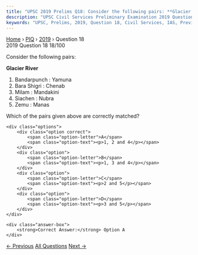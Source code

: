 ```yaml
---
title: "UPSC 2019 Prelims Q18: Consider the following pairs: **Glacier River**   1. Bandarp..."
description: "UPSC Civil Services Preliminary Examination 2019 Question 18 with options and answer"
keywords: "UPSC, Prelims, 2019, Question 18, Civil Services, IAS, Previous Year Questions"
---
```


<nav class="breadcrumb">
    <a href="../../">Home</a>
    <span>›</span>
    <a href="../">PIQ</a>
    <span>›</span>
    <a href="./">2019</a>
    <span>›</span>
    <span>Question 18</span>
</nav>

<div class="question-header">
    <div class="question-meta">
        <span class="year-badge">2019</span>
        <span class="question-number">Question 18</span>
        <span class="progress">18/100</span>
    </div>
    <div class="progress-bar">
        <div class="progress-fill" style="width: 18.0%"></div>
    </div>
</div>

<div class="question-content">
    <div class="question-text">
        <p>Consider the following pairs:</p>
<p><strong>Glacier River</strong></p>
<ol>
<li>Bandarpunch : Yamuna</li>
<li>Bara Shigri : Chenab</li>
<li>Milam : Mandakini</li>
<li>Siachen : Nubra</li>
<li>Zemu : Manas</li>
</ol>
<p>Which of the pairs given above are correctly matched?</p>
    </div>
    
    <div class="options">
        <div class="option correct">
            <span class="option-letter">A</span>
            <span class="option-text"><p>1, 2 and 4</p></span>
        </div>
        <div class="option">
            <span class="option-letter">B</span>
            <span class="option-text"><p>1, 3 and 4</p></span>
        </div>
        <div class="option">
            <span class="option-letter">C</span>
            <span class="option-text"><p>2 and 5</p></span>
        </div>
        <div class="option">
            <span class="option-letter">D</span>
            <span class="option-text"><p>3 and 5</p></span>
        </div>
    </div>

    <div class="answer-box">
        <strong>Correct Answer:</strong> Option A
    </div>
</div>

<div class="question-nav">
    <a href="../q017-among-the-following-which-one-is-the-largest-expor/" class="nav-btn prev">← Previous</a>
    <a href="../" class="nav-btn center">All Questions</a>
    <a href="../q019-in-india-the-use-of-carbofuran-methyl-parathion-ph/" class="nav-btn next">Next →</a>
</div>
